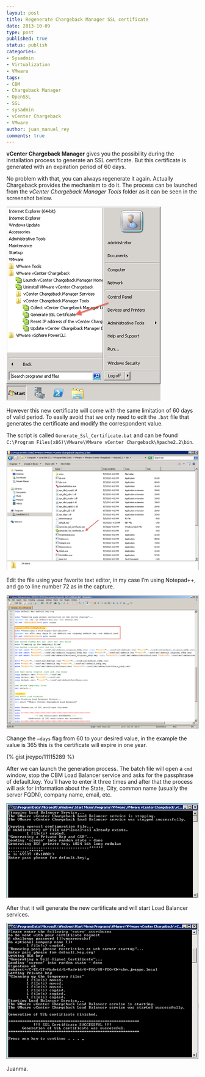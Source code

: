 ```yaml
---
layout: post
title: Regenerate Chargeback Manager SSL certificate
date: 2013-10-09
type: post
published: true
status: publish
categories:
- Sysadmin
- Virtualization
- VMware
tags:
- CBM
- Chargeback Manager
- OpenSSL
- SSL
- sysadmin
- vCenter Chargeback
- VMware
author: juan_manuel_rey
comments: true
---
```


**vCenter Chargeback Manager** gives you the possibility during the installation process to generate an SSL certificate. But this certificate is generated with an expiration period of 60 days.

No problem with that, you can always regenerate it again. Actually Chargeback provides the mechanism to do it. The process can be launched from the *vCenter Chargeback Manager Tools* folder as it can be seen in the screenshot below.

[![](/images/cbm_generate_ssl.png "CBM_generate_SSL")]({{site.url}}/images/cbm_generate_ssl.png)

However this new certificate will come with the same limitation of 60 days of valid period. To easily avoid that we only need to edit the `.bat` file that generates the certificate and modify the correspondent value.

The script is called `Generate_Ssl_Certificate.bat` and can be found `C:\Program Files(x86)\VMware\VMware vCenter Chargeback\Apache2.2\bin`.

[![](/images/gen_ssl_bat_file.png)]({{site.url}}/images/gen_ssl_bat_file.png)

Edit the file using your favorite text editor, in my case I’m using Notepad++, and go to line number 72 as in the capture.

[![](/images/generate_ssl_certificate_bat.png)]({{site.url}}/images/generate_ssl_certificate_bat.png)

Change the `–days` flag from 60 to your desired value, in the example the value is 365 this is the certificate will expire in one year.

{% gist jreypo/11115289 %}

After we can launch the generation process. The batch file will open a `cmd` window, stop the CBM Load Balancer service and asks for the passphrase of default.key. You’ll have to enter it three times and after that the process will ask for information about the State, City, common name (usually the server FQDN), company name, email, etc.

[![](/images/bat_ssl_execution.png)]({{site.url}}/images/bat_ssl_execution.png)

After that it will generate the new certificate and will start Load Balancer services.

[![](/images/ssl_bat_execution_done.png)]({{site.url}}/images/ssl_bat_execution_done.png)

Juanma.
